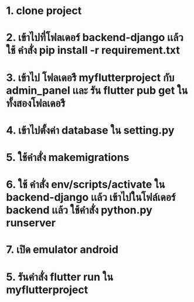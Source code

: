 # 1. clone project
# 2. เข้าไปที่โฟลเดอร์ backend-django เเล้วใช้ คำสั่ง pip install -r requirement.txt
# 3. เข้าไป โฟลเดอรื myflutterproject กับ admin_panel เเละ รัน flutter pub get ในทั้งสองโฟลเดอรื
# 4. เข้าไปตั้งค่า database ใน setting.py
# 5. ใช้คำสั่ง makemigrations
# 6. ใช้ คำสั่ง env/scripts/activate ใน backend-django เเล้ว เข้าไปในโฟล์เดอร์ backend เเล้ว ใช้คำสั่ง python.py runserver
# 7. เปิด emulator android 
# 5. รันคำสั่ง flutter run ใน myflutterproject
